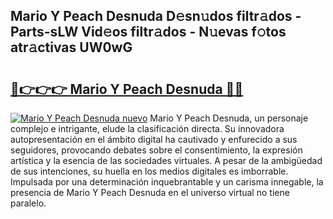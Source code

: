 ## Mario Y Peach Desnuda D𝚎sn𝚞dos filtr𝚊dos - Parts-sLW Vid𝚎os filtr𝚊dos - N𝚞evas f𝚘tos atr𝚊ctivas UW0wG

# <h2><a href="http://mb2x0u.tromn.icu/?c=Mario+Y+Peach+Desnuda">🔗👉👉👉 Mario Y Peach Desnuda 🔗🔗</a></h2>

[![Mario Y Peach Desnuda nuevo](https://i.imgur.com/pEAQMta.gif)](http://mb2x0u.tromn.icu/?c=Mario+Y+Peach+Desnuda)
Mario Y Peach Desnuda, un personaje complejo e intrigante, elude la clasificación directa. Su innovadora autopresentación en el ámbito digital ha cautivado y enfurecido a sus seguidores, provocando debates sobre el consentimiento, la expresión artística y la esencia de las sociedades virtuales. A pesar de la ambigüedad de sus intenciones, su huella en los medios digitales es imborrable. Impulsada por una determinación inquebrantable y un carisma innegable, la presencia de Mario Y Peach Desnuda en el universo virtual no tiene paralelo.
